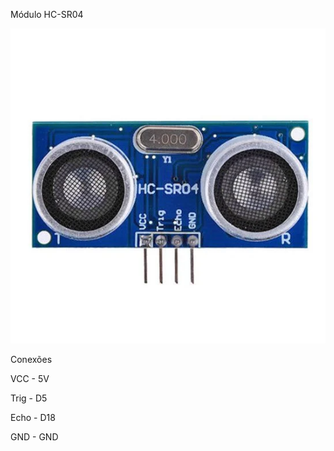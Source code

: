 Módulo HC-SR04

![1749960824413](image/readme/1749960824413.png)

Conexões 

VCC - 5V

Trig - D5

Echo - D18

GND - GND
